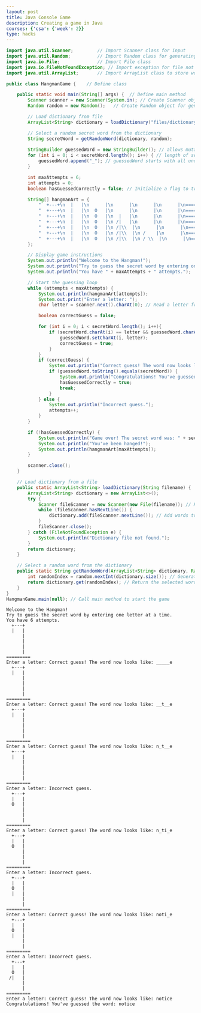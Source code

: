 ```yaml
---
layout: post
title: Java Console Game
description: Creating a game in Java
courses: {'csa': {'week': 2}}
type: hacks
---
```


```java
import java.util.Scanner;         // Import Scanner class for input
import java.util.Random;          // Import Random class for generating random numbers
import java.io.File;              // Import File class
import java.io.FileNotFoundException; // Import exception for file not found
import java.util.ArrayList;       // Import ArrayList class to store words

public class HangmanGame {    // Define class

    public static void main(String[] args) {  // Define main method
        Scanner scanner = new Scanner(System.in); // Create Scanner object for user input
        Random random = new Random();   // Create Random object for generating random numbers

        // Load dictionary from file
        ArrayList<String> dictionary = loadDictionary("files/dictionary.txt");

        // Select a random secret word from the dictionary
        String secretWord = getRandomWord(dictionary, random);
        
        StringBuilder guessedWord = new StringBuilder(); // allows mutable string
        for (int i = 0; i < secretWord.length(); i++) { // length of secretWord
            guessedWord.append("_"); // guessedWord starts with all underscores
        }

        int maxAttempts = 6;       
        int attempts = 0;           
        boolean hasGuessedCorrectly = false; // Initialize a flag to track correct guesses

        String[] hangmanArt = {
            "  +---+\n  |   |\n      |\n      |\n      |\n      |\n=========",
            "  +---+\n  |   |\n  O   |\n      |\n      |\n      |\n=========",
            "  +---+\n  |   |\n  O   |\n  |   |\n      |\n      |\n=========",
            "  +---+\n  |   |\n  O   |\n /|   |\n      |\n      |\n=========",
            "  +---+\n  |   |\n  O   |\n /|\\  |\n      |\n      |\n=========",
            "  +---+\n  |   |\n  O   |\n /|\\  |\n /    |\n      |\n=========",
            "  +---+\n  |   |\n  O   |\n /|\\  |\n / \\  |\n      |\n========="
        };

        // Display game instructions
        System.out.println("Welcome to the Hangman!");
        System.out.println("Try to guess the secret word by entering one letter at a time.");
        System.out.println("You have " + maxAttempts + " attempts.");

        // Start the guessing loop
        while (attempts < maxAttempts) {
            System.out.println(hangmanArt[attempts]);
            System.out.print("Enter a letter: ");
            char letter = scanner.next().charAt(0); // Read a letter from the user

            boolean correctGuess = false;

            for (int i = 0; i < secretWord.length(); i++){
                if (secretWord.charAt(i) == letter && guessedWord.charAt(i) == '_') {
                    guessedWord.setCharAt(i, letter);
                    correctGuess = true;
                }
            }
            if (correctGuess) {
                System.out.println("Correct guess! The word now looks like: " + guessedWord);
                if (guessedWord.toString().equals(secretWord)) {
                    System.out.println("Congratulations! You've guessed the word: " + secretWord);
                    hasGuessedCorrectly = true;
                    break;
                }
            } else {
                System.out.println("Incorrect guess.");
                attempts++;
            }
        }

        if (!hasGuessedCorrectly) {
            System.out.println("Game over! The secret word was: " + secretWord);
            System.out.println("You've been hanged!");
            System.out.println(hangmanArt[maxAttempts]);
        }

        scanner.close();
    }

    // Load dictionary from a file
    public static ArrayList<String> loadDictionary(String filename) {
        ArrayList<String> dictionary = new ArrayList<>();
        try {
            Scanner fileScanner = new Scanner(new File(filename)); // Read from the file
            while (fileScanner.hasNextLine()) {
                dictionary.add(fileScanner.nextLine()); // Add words to the dictionary
            }
            fileScanner.close();
        } catch (FileNotFoundException e) {
            System.out.println("Dictionary file not found.");
        }
        return dictionary;
    }

    // Select a random word from the dictionary
    public static String getRandomWord(ArrayList<String> dictionary, Random random) {
        int randomIndex = random.nextInt(dictionary.size()); // Generate a random index
        return dictionary.get(randomIndex); // Return the selected word
    }
}
HangmanGame.main(null); // Call main method to start the game

```

    Welcome to the Hangman!
    Try to guess the secret word by entering one letter at a time.
    You have 6 attempts.
      +---+
      |   |
          |
          |
          |
          |
    =========
    Enter a letter: Correct guess! The word now looks like: _____e
      +---+
      |   |
          |
          |
          |
          |
    =========
    Enter a letter: Correct guess! The word now looks like: __t__e
      +---+
      |   |
          |
          |
          |
          |
    =========
    Enter a letter: Correct guess! The word now looks like: n_t__e
      +---+
      |   |
          |
          |
          |
          |
    =========
    Enter a letter: Incorrect guess.
      +---+
      |   |
      O   |
          |
          |
          |
    =========
    Enter a letter: Correct guess! The word now looks like: n_ti_e
      +---+
      |   |
      O   |
          |
          |
          |
    =========
    Enter a letter: Incorrect guess.
      +---+
      |   |
      O   |
      |   |
          |
          |
    =========
    Enter a letter: Correct guess! The word now looks like: noti_e
      +---+
      |   |
      O   |
      |   |
          |
          |
    =========
    Enter a letter: Incorrect guess.
      +---+
      |   |
      O   |
     /|   |
          |
          |
    =========
    Enter a letter: Correct guess! The word now looks like: notice
    Congratulations! You've guessed the word: notice

